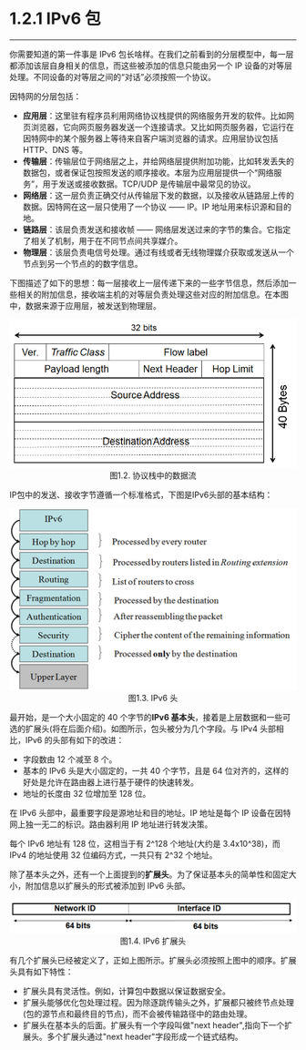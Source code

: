 # 1.2.1 IPv6 包
-----------
你需要知道的第一件事是 IPv6 包长啥样。在我们之前看到的分层模型中，每一层都添加该层自身相关的信息，而这些被添加的信息只能由另一个 IP 设备的对等层处理。不同设备的对等层之间的“对话”必须按照一个协议。

因特网的分层包括：
* **应用层**：这里驻有程序员利用网络协议栈提供的网络服务开发的软件。比如网页浏览器，它向网页服务器发送一个连接请求。又比如网页服务器，它运行在因特网中的某个服务器上等待来自客户端浏览器的请求。应用层协议包括 HTTP、DNS 等。
* **传输层**：传输层位于网络层之上，并给网络层提供附加功能，比如转发丢失的数据包，或者保证包按照发送的顺序接收。本层为应用层提供一个“网络服务”，用于发送或接收数据。TCP/UDP 是传输层中最常见的协议。
* **网络层**：这一层负责正确交付从传输层下发的数据，以及接收从链路层上传的数据。因特网在这一层只使用了一个协议 —— IP。IP 地址用来标识源和目的地。
* **链路层**：该层负责发送和接收帧 —— 网络层发送过来的字节的集合。它指定了相关了机制，用于在不同节点间共享媒介。
* **物理层**：该层负责电信号处理。通过有线或者无线物理媒介获取或发送从一个节点到另一个节点的的数字信息。

下图描述了如下的思想：每一层接收上一层传递下来的一些字节信息，然后添加一些相关的附加信息，接收端主机的对等层负责处理这些对应的附加信息。在本图中，数据来源于应用层，被发送到物理层。

<center><img src="images/iot_in_five_days/1/image002.png" /></center>
<center>图1.2. 协议栈中的数据流</center>

IP包中的发送、接收字节遵循一个标准格式，下图是IPv6头部的基本结构：

<center><img src="images/iot_in_five_days/1/image003.png" /></center>
<center>图1.3. IPv6 头</center>

最开始，是一个大小固定的 40 个字节的**IPv6 基本头**，接着是上层数据和一些可选的扩展头(将在后面介绍)。如图所示，包头被分为几个字段。与 IPv4 头部相比，IPv6 的头部有如下的改进：
* 字段数由 12 个减至 8 个。
* 基本的 IPv6 头是大小固定的，一共 40 个字节，且是 64 位对齐的，这样的好处是允许在路由器上进行基于硬件的快速转发。
* 地址的长度由 32 位增加至 128 位。

在 IPv6 头部中，最重要字段是源地址和目的地址。IP 地址是每个 IP 设备在因特网上独一无二的标识。路由器利用 IP 地址进行转发决策。

每个 IPv6 地址有 128 位，这相当于有 2^128 个地址(大约是 3.4x10^38)，而 IPv4 的地址使用 32 位编码方式，一共只有 2^32 个地址。

除了基本头之外，还有一个上面提到的**扩展头**。为了保证基本头的简单性和固定大小，附加信息以扩展头的形式被添加到 IPv6 头部。

<center><img src="images/iot_in_five_days/1/image004.png" /></center>
<center>图1.4. IPv6 扩展头</center>

有几个扩展头已经被定义了，正如上图所示。扩展头必须按照上图中的顺序。扩展头具有如下特性：
* 扩展头具有灵活性。例如，计算包中数据以保证数据安全。
* 扩展头能够优化包处理过程。因为除逐跳传输头之外，扩展都只被终节点处理(包的源节点和最终目的节点)，而不会被传输路径中的路由处理。
* 扩展头在基本头的后面。扩展头有一个字段叫做"next header",指向下一个扩展头。多个扩展头通过"next header"字段形成一个链式结构。